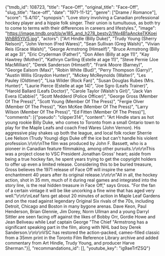 {"tmdb_id": 108723, "title": "Face-Off", "original_title": "Face-Off", "slug_title": "face-off", "date": "1971-11-12", "genre": ["Drame / Romance"], "score": "5.4/10", "synopsis": "Love story involving a Canadian professional hockey player and a hippie folk singer. Their union is tumultuous, as both try to come to terms with their differences in careers and lifestyles.", "image": "https://image.tmdb.org/t/p/w185_and_h278_bestv2/1Nv4B1aAnckeTKKoeiWhBR5YlV5.jpg", "actors": ["Art Hindle (Billy Duke)", "Trudy Young (Sherry Nelson)", "John Vernon (Fred Wares)", "Sean Sullivan (Greg Walsh)", "Vivian Reis (Grace Walsh)", "George Armstrong (Himself)", "Bruce Armstrong (Billy at age 3)", "Eric Cryderman (Father)", "Don Allen (Billy at age 11)", "Kay Hawtrey (Mother)", "Kathryn Carlling (Estelle at age 11)", "Steve Pernie (Joe MacMillian)", "Derek Sanderson (Himself)", "Frank Moore (Barney)", "George Ealsom (Max)", "Robin White (Bud)", "Perry Thompson (Garry)", "Austin Willis (Graydon Hunter)", "Mickey McReynolds (Walter)", "Les Pauley (Oldtimer)", "Lisa Wilder (Rock Fan)", "Susan Douglas Rubes (Mrs. Hunter)", "Laurie Pierce (Estelle at age 14)", "Joe Sgro (Leafs Trainer)", "Harold Ballard (Leafs Doctor)", "Carole Taylor (Walsh's Girl)", "Jack Van Evera (Cabbie)", "Scott Medderd (Police Officer)", "George Gross (Member Of The Press)", "Scott Young (Member Of The Press)", "Fergie Olver (Member Of The Press)", "Ken McKee (Member Of The Press)", "Larry Wilson (Member Of The Press)", "Ed Fitten (Member Of The Press)"], "comments": [{"pseudo": "clipper314", "content": "Art Hindle stars as hot young rookie Billy Duke, who comes to Toronto from a small Ontario town to play for the Maple Leafs and coach Fred Wares (John Vernon). His aggressive play shakes up both the league, and local folk rocker Sherrie Lee Nelson (Trudy Young) digs Duke off the ice but can't handle his violent profession.\r\n\r\nThe film was produced by John F. Bassett, who is a pioneer in Canadian feature filmmaking, among other pursuits.\r\n\r\nThis was a project close to VSC President Jonathan Gross' heart; aside from being a true hockey fan, he spent years trying to get the copyright holders to offer up even a limited release. Considering this to be buried treasure, Gross believes the 1971 release of Face Off  will inspire the same enchantment 40 years after its original release.\r\n\r\n\"All in all, the hockey action, shot in 35 mm, much of it during real games and integrated into the story line, is the real hidden treasure in Face Off,\" says Gross. \"For the fan of a certain vintage it will be like uncorking a fine wine that has aged very well.\"\r\n\r\nLeaf fans get about 20 minutes of action in Maple Leaf Gardens and on the road against legendary Original Six rivals of the 70s, including Detroit, Chicago and Boston in many bygone arenas. Dave Keon, Paul Henderson, Brian Glennie, Jim Dorey, Norm Ullman and a young Darryl Sittler are seen facing off against the likes of Bobby Orr, Gordie Howe and Jean Beliveau while Leaf captain George \"The Chief \"Armstrong has a significant speaking part in the film, along with NHL bad boy Derek Sanderson.\r\n\r\nVSC has restored the action-packed, cameo-filled classic from a 35mm print in the Toronto Film Reference Library archive and added commentary from Art Hindle, Trudy Young, and producer Harve Sherman."}], "recommandations_id": [], "youtube_key": "ig9aeTrfZSQ"}